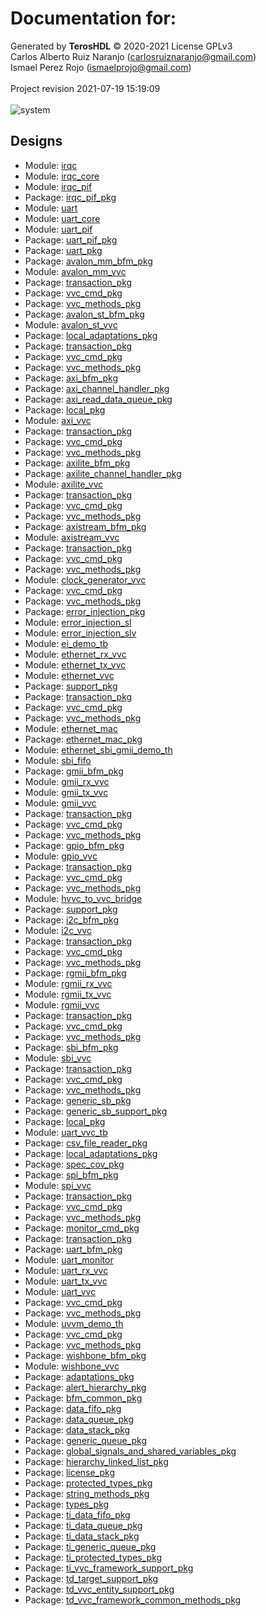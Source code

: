 # Documentation for: 

Generated by **TerosHDL** © 2020-2021 License GPLv3<br>Carlos Alberto Ruiz Naranjo (carlosruiznaranjo@gmail.com)<br>Ismael Perez Rojo (ismaelprojo@gmail.com)<br><br>Project revision 2021-07-19 15:19:09<br><br>
![system](./doc_internal/dependency_graph.svg "System")
## Designs

- Module: [irqc ](./doc_internal/irqc.md)
- Module: [irqc_core ](./doc_internal/irqc_core.md)
- Module: [irqc_pif ](./doc_internal/irqc_pif.md)
- Package: [irqc_pif_pkg ](./doc_internal/irqc_pif_pkg.md)
- Module: [uart ](./doc_internal/uart.md)
- Module: [uart_core ](./doc_internal/uart_core.md)
- Module: [uart_pif ](./doc_internal/uart_pif.md)
- Package: [uart_pif_pkg ](./doc_internal/uart_pif_pkg.md)
- Package: [uart_pkg ](./doc_internal/uart_pkg.md)
- Package: [avalon_mm_bfm_pkg ](./doc_internal/avalon_mm_bfm_pkg.md)
- Module: [avalon_mm_vvc ](./doc_internal/avalon_mm_vvc.md)
- Package: [transaction_pkg ](./doc_internal/transaction_pkg.md)
- Package: [vvc_cmd_pkg ](./doc_internal/vvc_cmd_pkg.md)
- Package: [vvc_methods_pkg ](./doc_internal/vvc_methods_pkg.md)
- Package: [avalon_st_bfm_pkg ](./doc_internal/avalon_st_bfm_pkg.md)
- Module: [avalon_st_vvc ](./doc_internal/avalon_st_vvc.md)
- Package: [local_adaptations_pkg ](./doc_internal/local_adaptations_pkg.md)
- Package: [transaction_pkg ](./doc_internal/transaction_pkg.md)
- Package: [vvc_cmd_pkg ](./doc_internal/vvc_cmd_pkg.md)
- Package: [vvc_methods_pkg ](./doc_internal/vvc_methods_pkg.md)
- Package: [axi_bfm_pkg ](./doc_internal/axi_bfm_pkg.md)
- Package: [axi_channel_handler_pkg ](./doc_internal/axi_channel_handler_pkg.md)
- Package: [axi_read_data_queue_pkg ](./doc_internal/axi_read_data_queue_pkg.md)
- Package: [local_pkg ](./doc_internal/axi_sb_pkg.md)
- Module: [axi_vvc ](./doc_internal/axi_vvc.md)
- Package: [transaction_pkg ](./doc_internal/transaction_pkg.md)
- Package: [vvc_cmd_pkg ](./doc_internal/vvc_cmd_pkg.md)
- Package: [vvc_methods_pkg ](./doc_internal/vvc_methods_pkg.md)
- Package: [axilite_bfm_pkg ](./doc_internal/axilite_bfm_pkg.md)
- Package: [axilite_channel_handler_pkg ](./doc_internal/axilite_channel_handler_pkg.md)
- Module: [axilite_vvc ](./doc_internal/axilite_vvc.md)
- Package: [transaction_pkg ](./doc_internal/transaction_pkg.md)
- Package: [vvc_cmd_pkg ](./doc_internal/vvc_cmd_pkg.md)
- Package: [vvc_methods_pkg ](./doc_internal/vvc_methods_pkg.md)
- Package: [axistream_bfm_pkg ](./doc_internal/axistream_bfm_pkg.md)
- Module: [axistream_vvc ](./doc_internal/axistream_vvc.md)
- Package: [transaction_pkg ](./doc_internal/transaction_pkg.md)
- Package: [vvc_cmd_pkg ](./doc_internal/vvc_cmd_pkg.md)
- Package: [vvc_methods_pkg ](./doc_internal/vvc_methods_pkg.md)
- Module: [clock_generator_vvc ](./doc_internal/clock_generator_vvc.md)
- Package: [vvc_cmd_pkg ](./doc_internal/vvc_cmd_pkg.md)
- Package: [vvc_methods_pkg ](./doc_internal/vvc_methods_pkg.md)
- Package: [error_injection_pkg ](./doc_internal/error_injection_pkg.md)
- Module: [error_injection_sl ](./doc_internal/error_injection_sl.md)
- Module: [error_injection_slv ](./doc_internal/error_injection_slv.md)
- Module: [ei_demo_tb ](./doc_internal/ei_demo_tb.md)
- Module: [ethernet_rx_vvc ](./doc_internal/ethernet_rx_vvc.md)
- Module: [ethernet_tx_vvc ](./doc_internal/ethernet_tx_vvc.md)
- Module: [ethernet_vvc ](./doc_internal/ethernet_vvc.md)
- Package: [support_pkg ](./doc_internal/support_pkg.md)
- Package: [transaction_pkg ](./doc_internal/transaction_pkg.md)
- Package: [vvc_cmd_pkg ](./doc_internal/vvc_cmd_pkg.md)
- Package: [vvc_methods_pkg ](./doc_internal/vvc_methods_pkg.md)
- Module: [ethernet_mac ](./doc_internal/ethernet_mac.md)
- Package: [ethernet_mac_pkg ](./doc_internal/ethernet_mac_pkg.md)
- Module: [ethernet_sbi_gmii_demo_th ](./doc_internal/ethernet_sbi_gmii_demo_th.md)
- Module: [sbi_fifo ](./doc_internal/sbi_fifo.md)
- Package: [gmii_bfm_pkg ](./doc_internal/gmii_bfm_pkg.md)
- Module: [gmii_rx_vvc ](./doc_internal/gmii_rx_vvc.md)
- Module: [gmii_tx_vvc ](./doc_internal/gmii_tx_vvc.md)
- Module: [gmii_vvc ](./doc_internal/gmii_vvc.md)
- Package: [transaction_pkg ](./doc_internal/transaction_pkg.md)
- Package: [vvc_cmd_pkg ](./doc_internal/vvc_cmd_pkg.md)
- Package: [vvc_methods_pkg ](./doc_internal/vvc_methods_pkg.md)
- Package: [gpio_bfm_pkg ](./doc_internal/gpio_bfm_pkg.md)
- Module: [gpio_vvc ](./doc_internal/gpio_vvc.md)
- Package: [transaction_pkg ](./doc_internal/transaction_pkg.md)
- Package: [vvc_cmd_pkg ](./doc_internal/vvc_cmd_pkg.md)
- Package: [vvc_methods_pkg ](./doc_internal/vvc_methods_pkg.md)
- Module: [hvvc_to_vvc_bridge ](./doc_internal/hvvc_to_vvc_bridge.md)
- Package: [support_pkg ](./doc_internal/support_pkg.md)
- Package: [i2c_bfm_pkg ](./doc_internal/i2c_bfm_pkg.md)
- Module: [i2c_vvc ](./doc_internal/i2c_vvc.md)
- Package: [transaction_pkg ](./doc_internal/transaction_pkg.md)
- Package: [vvc_cmd_pkg ](./doc_internal/vvc_cmd_pkg.md)
- Package: [vvc_methods_pkg ](./doc_internal/vvc_methods_pkg.md)
- Package: [rgmii_bfm_pkg ](./doc_internal/rgmii_bfm_pkg.md)
- Module: [rgmii_rx_vvc ](./doc_internal/rgmii_rx_vvc.md)
- Module: [rgmii_tx_vvc ](./doc_internal/rgmii_tx_vvc.md)
- Module: [rgmii_vvc ](./doc_internal/rgmii_vvc.md)
- Package: [transaction_pkg ](./doc_internal/transaction_pkg.md)
- Package: [vvc_cmd_pkg ](./doc_internal/vvc_cmd_pkg.md)
- Package: [vvc_methods_pkg ](./doc_internal/vvc_methods_pkg.md)
- Package: [sbi_bfm_pkg ](./doc_internal/sbi_bfm_pkg.md)
- Module: [sbi_vvc ](./doc_internal/sbi_vvc.md)
- Package: [transaction_pkg ](./doc_internal/transaction_pkg.md)
- Package: [vvc_cmd_pkg ](./doc_internal/vvc_cmd_pkg.md)
- Package: [vvc_methods_pkg ](./doc_internal/vvc_methods_pkg.md)
- Package: [generic_sb_pkg ](./doc_internal/generic_sb_pkg.md)
- Package: [generic_sb_support_pkg ](./doc_internal/generic_sb_support_pkg.md)
- Package: [local_pkg ](./doc_internal/predefined_sb.md)
- Module: [uart_vvc_tb ](./doc_internal/uart_vvc_tb.md)
- Package: [csv_file_reader_pkg ](./doc_internal/csv_file_reader_pkg.md)
- Package: [local_adaptations_pkg ](./doc_internal/local_adaptations_pkg.md)
- Package: [spec_cov_pkg ](./doc_internal/spec_cov_pkg.md)
- Package: [spi_bfm_pkg ](./doc_internal/spi_bfm_pkg.md)
- Module: [spi_vvc ](./doc_internal/spi_vvc.md)
- Package: [transaction_pkg ](./doc_internal/transaction_pkg.md)
- Package: [vvc_cmd_pkg ](./doc_internal/vvc_cmd_pkg.md)
- Package: [vvc_methods_pkg ](./doc_internal/vvc_methods_pkg.md)
- Package: [monitor_cmd_pkg ](./doc_internal/monitor_cmd_pkg.md)
- Package: [transaction_pkg ](./doc_internal/transaction_pkg.md)
- Package: [uart_bfm_pkg ](./doc_internal/uart_bfm_pkg.md)
- Module: [uart_monitor ](./doc_internal/uart_monitor.md)
- Module: [uart_rx_vvc ](./doc_internal/uart_rx_vvc.md)
- Module: [uart_tx_vvc ](./doc_internal/uart_tx_vvc.md)
- Module: [uart_vvc ](./doc_internal/uart_vvc.md)
- Package: [vvc_cmd_pkg ](./doc_internal/vvc_cmd_pkg.md)
- Package: [vvc_methods_pkg ](./doc_internal/vvc_methods_pkg.md)
- Module: [uvvm_demo_th ](./doc_internal/uvvm_demo_th.md)
- Package: [vvc_cmd_pkg ](./doc_internal/vvc_cmd_pkg.md)
- Package: [vvc_methods_pkg ](./doc_internal/vvc_methods_pkg.md)
- Package: [wishbone_bfm_pkg ](./doc_internal/wishbone_bfm_pkg.md)
- Module: [wishbone_vvc ](./doc_internal/wishbone_vvc.md)
- Package: [adaptations_pkg ](./doc_internal/adaptations_pkg.md)
- Package: [alert_hierarchy_pkg ](./doc_internal/alert_hierarchy_pkg.md)
- Package: [bfm_common_pkg ](./doc_internal/bfm_common_pkg.md)
- Package: [data_fifo_pkg ](./doc_internal/data_fifo_pkg.md)
- Package: [data_queue_pkg ](./doc_internal/data_queue_pkg.md)
- Package: [data_stack_pkg ](./doc_internal/data_stack_pkg.md)
- Package: [generic_queue_pkg ](./doc_internal/generic_queue_pkg.md)
- Package: [global_signals_and_shared_variables_pkg ](./doc_internal/global_signals_and_shared_variables_pkg.md)
- Package: [hierarchy_linked_list_pkg ](./doc_internal/hierarchy_linked_list_pkg.md)
- Package: [license_pkg ](./doc_internal/license_pkg.md)
- Package: [protected_types_pkg ](./doc_internal/protected_types_pkg.md)
- Package: [string_methods_pkg ](./doc_internal/string_methods_pkg.md)
- Package: [types_pkg ](./doc_internal/types_pkg.md)
- Package: [ti_data_fifo_pkg ](./doc_internal/ti_data_fifo_pkg.md)
- Package: [ti_data_queue_pkg ](./doc_internal/ti_data_queue_pkg.md)
- Package: [ti_data_stack_pkg ](./doc_internal/ti_data_stack_pkg.md)
- Package: [ti_generic_queue_pkg ](./doc_internal/ti_generic_queue_pkg.md)
- Package: [ti_protected_types_pkg ](./doc_internal/ti_protected_types_pkg.md)
- Package: [ti_vvc_framework_support_pkg ](./doc_internal/ti_vvc_framework_support_pkg.md)
- Package: [td_target_support_pkg ](./doc_internal/td_target_support_pkg.md)
- Package: [td_vvc_entity_support_pkg ](./doc_internal/td_vvc_entity_support_pkg.md)
- Package: [td_vvc_framework_common_methods_pkg ](./doc_internal/td_vvc_framework_common_methods_pkg.md)

